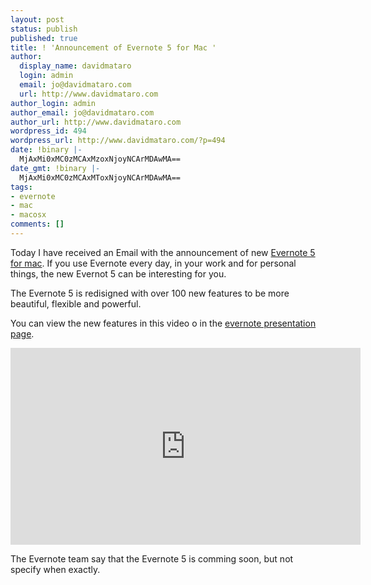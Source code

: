 ```yaml
---
layout: post
status: publish
published: true
title: ! 'Announcement of Evernote 5 for Mac '
author:
  display_name: davidmataro
  login: admin
  email: jo@davidmataro.com
  url: http://www.davidmataro.com
author_login: admin
author_email: jo@davidmataro.com
author_url: http://www.davidmataro.com
wordpress_id: 494
wordpress_url: http://www.davidmataro.com/?p=494
date: !binary |-
  MjAxMi0xMC0zMCAxMzoxNjoyNCArMDAwMA==
date_gmt: !binary |-
  MjAxMi0xMC0zMCAxMToxNjoyNCArMDAwMA==
tags:
- evernote
- mac
- macosx
comments: []
---
```

<p>Today I have received an Email with the announcement of new <a title="Evernote 5" href="http://evernote.com/evernote/whats_new/mac/">Evernote 5 for mac</a>. If you use Evernote every day, in your work and for personal things, the new Evernot 5 can be interesting for you.</p>
<p>The Evernote 5 is redisigned with over 100 new features to be more beautiful, flexible and powerful.</p>
<p>You can view the new features in this video o in the <a title="Evernote 5" href="http://evernote.com/evernote/whats_new/mac/">evernote presentation page</a>.</p>
<p><iframe width="560" height="315" src="http://www.youtube.com/embed/_9tHtxOCvy4" frameborder="0" allowfullscreen></iframe></p>
<p>The Evernote team say that the Evernote 5 is comming soon, but not specify when exactly.</p>
